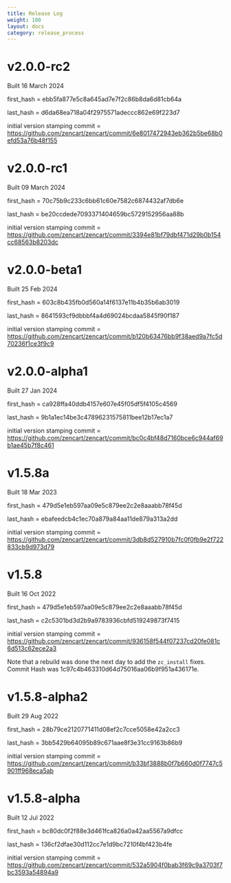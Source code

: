 ```yaml
---
title: Release Log
weight: 100
layout: docs
category: release_process
---
```

# v2.0.0-rc2

Built 16 March 2024

first_hash = ebb5fa877e5c8a645ad7e7f2c86b8da6d81cb64a 

last_hash = d6da68ea718a04f2975571adeccc862e69f223d7

initial version stamping commit = https://github.com/zencart/zencart/commit/6e8017472943eb362b5be68b0efd53a76b48f155

# v2.0.0-rc1

Built 09 March 2024

first_hash = 70c75b9c233c6bb61c60e7582c6874432af7db6e

last_hash = be20ccdede7093371404659bc5729152956aa88b

initial version stamping commit = https://github.com/zencart/zencart/commit/3394e81bf79dbf471d29b0b154cc68563b8203dc

# v2.0.0-beta1

Built 25 Feb 2024

first_hash = 603c8b435fb0d560a14f6137e11b4b35b6ab3019

last_hash = 8641593cf9dbbbf4a4d69024bcdaa5845f90f187

initial version stamping commit = https://github.com/zencart/zencart/commit/b120b63476bb9f38aed9a7fc5d70236f1ce3f9c9

# v2.0.0-alpha1

Built 27 Jan 2024

first_hash = ca928ffa40ddb4157e607e45f05df5f4105c4569

last_hash = 9b1a1ec14be3c47896231575811bee12b17ec1a7

initial version stamping commit = https://github.com/zencart/zencart/commit/bc0c4bf48d7160bce6c944af69b1ae45b7f8c461

# v1.5.8a

Built 18 Mar 2023

first_hash = 479d5e1eb597aa09e5c879ee2c2e8aaabb78f45d

last_hash = ebafeedcb4c1ec70a879a84aa11de879a313a2dd

initial version stamping commit = https://github.com/zencart/zencart/commit/3db8d527910b7fc0f0fb9e2f722833cb9d973d79

# v1.5.8

Built 16 Oct 2022

first_hash = 479d5e1eb597aa09e5c879ee2c2e8aaabb78f45d

last_hash = c2c5301bd3d2b9a9783936cbfd519249873f7415

initial version stamping commit = https://github.com/zencart/zencart/commit/936158f544f07237cd20fe081c6d513c62ece2a3

Note that a rebuild was done the next day to add the `zc_install` fixes.
Commit Hash was 1c97c4b463310d64d75016aa06b9f951a436171e. 

# v1.5.8-alpha2 

Built 29 Aug 2022

first_hash = 28b79ce2120771411d08ef2c7cce5058e42a2cc3

last_hash = 3bb5429b64095b89c671aae8f3e31cc9163b86b9

initial version stamping commit = https://github.com/zencart/zencart/commit/b33bf3888b0f7b660d0f7747c5901ff968eca5ab


# v1.5.8-alpha
Built 12 Jul 2022

first_hash = bc80dc0f2f88e3d461fca826a0a42aa5567a9dfcc

last_hash = 136cf2dfae30d112cc7e1d9bc7210f4bf423b4fe

initial version stamping commit = https://github.com/zencart/zencart/commit/532a5904f0bab3f69c9a3703f7bc3593a54894a9

